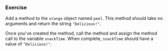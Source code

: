 <!--{ ids:[179], language:'JavaScript', type:'workshop', order: 5, name:'Methods', description:'Even functions can be a value' } -->

### Exercise

Add a method to the `orange` object named `peel`. This method should take no arguments and return the string `"Delicious!"`.

Once you've created the method, call the method and assign the method call to the variable `snackTime`. When complete, `snackTime` should have a value of `"Delicious!"`.
